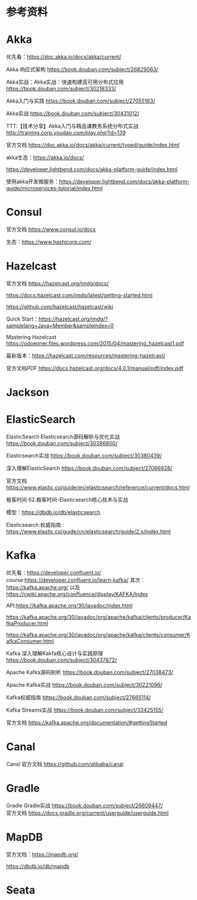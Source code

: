 # 参考资料

# Akka 

优先看：https://doc.akka.io/docs/akka/current/

Akka	响应式架构	https://book.douban.com/subject/26829063/	

Akka实战：Akka实战：快速构建高可用分布式应用	https://book.douban.com/subject/30218333/	

Akka入门与实践	https://book.douban.com/subject/27055163/

Akka实战 https://book.douban.com/subject/30431012/	

TTT:【技术分享】Akka入门与精品课教务系统分布式实战	http://training.corp.youdao.com/play.php?id=139	

官方文档	https://doc.akka.io/docs/akka/current/typed/guide/index.html	

akka生态：https://akka.io/docs/

https://developer.lightbend.com/docs/akka-platform-guide/index.html

使用akka开发微服务：https://developer.lightbend.com/docs/akka-platform-guide/microservices-tutorial/index.html

# Consul

官方文档 https://www.consul.io/docs

生态：https://www.hashicorp.com/

# Hazelcast

官方文档 https://hazelcast.org/imdg/docs/

https://docs.hazelcast.com/imdg/latest/getting-started.html

https://github.com/hazelcast/hazelcast/wiki

Quick Start：https://hazelcast.org/imdg/?samplelang=Java+Member&sampleindex=0


Mastering Hazelcast https://odoepner.files.wordpress.com/2015/04/mastering_hazelcast1.pdf

最新版本：https://hazelcast.com/resources/mastering-hazelcast/
	
官方文档PDF	https://docs.hazelcast.org/docs/4.0.1/manual/pdf/index.pdf	


# Jackson



# ElasticSearch

ElasticSearch	Elasticsearch源码解析与优化实战	https://book.douban.com/subject/30386800/	

Elasticsearch实战	https://book.douban.com/subject/30380439/	

深入理解ElasticSearch	https://book.douban.com/subject/27066928/		

官方文档	https://www.elastic.co/guide/en/elasticsearch/reference/current/docs.html		

极客时间	62.极客时间-Elasticsearch核心技术与实战	
	
模型：https://dbdb.io/db/elasticsearch

Elasticsearch:权威指南 : https://www.elastic.co/guide/cn/elasticsearch/guide/2.x/index.html

# Kafka

优先看：https://developer.confluent.io/  course:https://developer.confluent.io/learn-kafka/
其次：https://kafka.apache.org/
以及 https://cwiki.apache.org/confluence/display/KAFKA/Index

API:https://kafka.apache.org/30/javadoc/index.html

https://kafka.apache.org/30/javadoc/org/apache/kafka/clients/producer/KafkaProducer.html

https://kafka.apache.org/30/javadoc/org/apache/kafka/clients/consumer/KafkaConsumer.html



Kafka	深入理解Kakfa核心设计与实践原理	https://book.douban.com/subject/30437872/	

Apache Kafka源码剖析	https://book.douban.com/subject/27038473/	

Apache Kafka实战	https://book.douban.com/subject/30221096/	

Kafka权威指南	https://book.douban.com/subject/27665114/	

Kafka Streams实战	https://book.douban.com/subject/33425155/	

官方文档	https://kafka.apache.org/documentation/#gettingStarted

# Canal
Canal	官方文档	https://github.com/alibaba/canal	


# Gradle
Gradle	Gradle实战	https://book.douban.com/subject/26609447/	
官方文档	https://docs.gradle.org/current/userguide/userguide.html	



# MapDB

官方文档：https://mapdb.org/

https://dbdb.io/db/mapdb


# Seata

